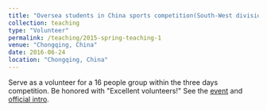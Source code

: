 ```yaml
---
title: "Oversea students in China sports competition(South-West division)"
collection: teaching
type: "Volunteer"
permalink: /teaching/2015-spring-teaching-1
venue: "Chongqing, China"
date: 2016-06-24 
location: "Chongqing, China"
---
```


Serve as a volunteer for a 16 people group within the three days competition. Be honored with "Excellent volunteers!" See the [event](https://baike.baidu.com/item/%E7%95%99%E5%8A%A8%E4%B8%AD%E5%9B%BD/5522332) and [official intro](http://www.moe.gov.cn/jyb_xwfb/xw_fbh/moe_2069/xwfbh_2017n/xwfb_170301/170301_sfcl/201703/t20170301_297671.html).

<!-- Heading 1
======

Heading 2
======

Heading 3
====== -->
